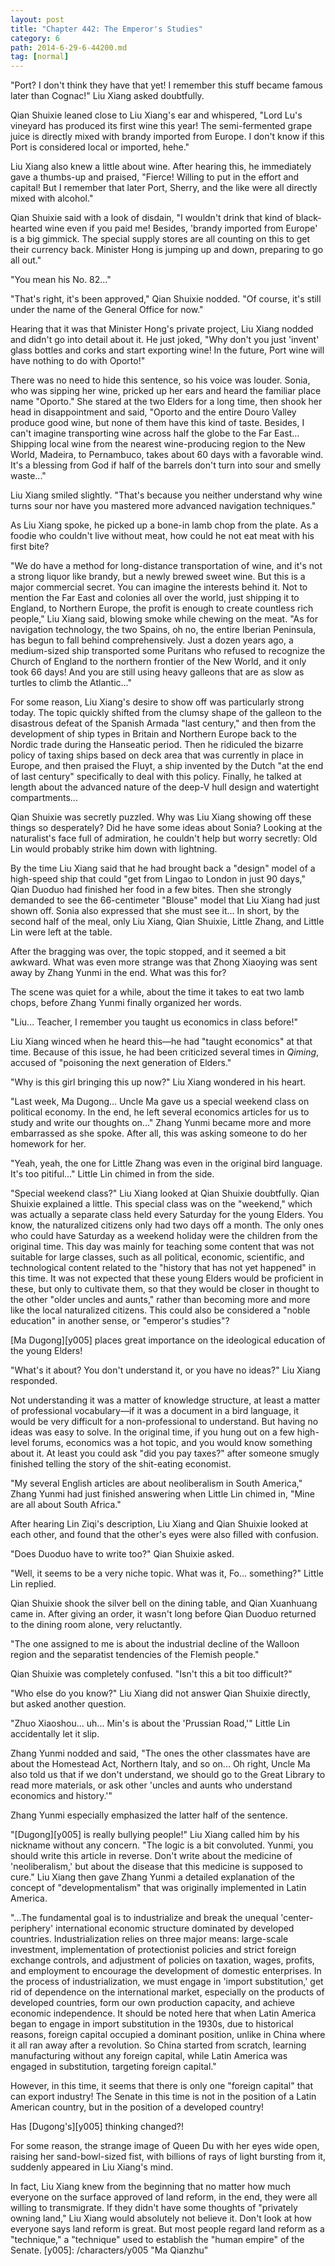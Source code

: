 ```yaml
---
layout: post
title: "Chapter 442: The Emperor's Studies"
category: 6
path: 2014-6-29-6-44200.md
tag: [normal]
---
```


"Port? I don't think they have that yet! I remember this stuff became famous later than Cognac!" Liu Xiang asked doubtfully.

Qian Shuixie leaned close to Liu Xiang's ear and whispered, "Lord Lu's vineyard has produced its first wine this year! The semi-fermented grape juice is directly mixed with brandy imported from Europe. I don't know if this Port is considered local or imported, hehe."

Liu Xiang also knew a little about wine. After hearing this, he immediately gave a thumbs-up and praised, "Fierce! Willing to put in the effort and capital! But I remember that later Port, Sherry, and the like were all directly mixed with alcohol."

Qian Shuixie said with a look of disdain, "I wouldn't drink that kind of black-hearted wine even if you paid me! Besides, 'brandy imported from Europe' is a big gimmick. The special supply stores are all counting on this to get their currency back. Minister Hong is jumping up and down, preparing to go all out."

"You mean his No. 82..."

"That's right, it's been approved," Qian Shuixie nodded. "Of course, it's still under the name of the General Office for now."

Hearing that it was that Minister Hong's private project, Liu Xiang nodded and didn't go into detail about it. He just joked, "Why don't you just 'invent' glass bottles and corks and start exporting wine! In the future, Port wine will have nothing to do with Oporto!"

There was no need to hide this sentence, so his voice was louder. Sonia, who was sipping her wine, pricked up her ears and heard the familiar place name "Oporto." She stared at the two Elders for a long time, then shook her head in disappointment and said, "Oporto and the entire Douro Valley produce good wine, but none of them have this kind of taste. Besides, I can't imagine transporting wine across half the globe to the Far East... Shipping local wine from the nearest wine-producing region to the New World, Madeira, to Pernambuco, takes about 60 days with a favorable wind. It's a blessing from God if half of the barrels don't turn into sour and smelly waste..."

Liu Xiang smiled slightly. "That's because you neither understand why wine turns sour nor have you mastered more advanced navigation techniques."

As Liu Xiang spoke, he picked up a bone-in lamb chop from the plate. As a foodie who couldn't live without meat, how could he not eat meat with his first bite?

"We do have a method for long-distance transportation of wine, and it's not a strong liquor like brandy, but a newly brewed sweet wine. But this is a major commercial secret. You can imagine the interests behind it. Not to mention the Far East and colonies all over the world, just shipping it to England, to Northern Europe, the profit is enough to create countless rich people," Liu Xiang said, blowing smoke while chewing on the meat. "As for navigation technology, the two Spains, oh no, the entire Iberian Peninsula, has begun to fall behind comprehensively. Just a dozen years ago, a medium-sized ship transported some Puritans who refused to recognize the Church of England to the northern frontier of the New World, and it only took 66 days! And you are still using heavy galleons that are as slow as turtles to climb the Atlantic..."

For some reason, Liu Xiang's desire to show off was particularly strong today. The topic quickly shifted from the clumsy shape of the galleon to the disastrous defeat of the Spanish Armada "last century," and then from the development of ship types in Britain and Northern Europe back to the Nordic trade during the Hanseatic period. Then he ridiculed the bizarre policy of taxing ships based on deck area that was currently in place in Europe, and then praised the Fluyt, a ship invented by the Dutch "at the end of last century" specifically to deal with this policy. Finally, he talked at length about the advanced nature of the deep-V hull design and watertight compartments...

Qian Shuixie was secretly puzzled. Why was Liu Xiang showing off these things so desperately? Did he have some ideas about Sonia? Looking at the naturalist's face full of admiration, he couldn't help but worry secretly: Old Lin would probably strike him down with lightning.

By the time Liu Xiang said that he had brought back a "design" model of a high-speed ship that could "get from Lingao to London in just 90 days," Qian Duoduo had finished her food in a few bites. Then she strongly demanded to see the 66-centimeter "Blouse" model that Liu Xiang had just shown off. Sonia also expressed that she must see it... In short, by the second half of the meal, only Liu Xiang, Qian Shuixie, Little Zhang, and Little Lin were left at the table.

After the bragging was over, the topic stopped, and it seemed a bit awkward. What was even more strange was that Zhong Xiaoying was sent away by Zhang Yunmi in the end. What was this for?

The scene was quiet for a while, about the time it takes to eat two lamb chops, before Zhang Yunmi finally organized her words.

"Liu... Teacher, I remember you taught us economics in class before!"

Liu Xiang winced when he heard this—he had "taught economics" at that time. Because of this issue, he had been criticized several times in *Qiming*, accused of "poisoning the next generation of Elders."

"Why is this girl bringing this up now?" Liu Xiang wondered in his heart.

"Last week, Ma Dugong... Uncle Ma gave us a special weekend class on political economy. In the end, he left several economics articles for us to study and write our thoughts on..." Zhang Yunmi became more and more embarrassed as she spoke. After all, this was asking someone to do her homework for her.

"Yeah, yeah, the one for Little Zhang was even in the original bird language. It's too pitiful..." Little Lin chimed in from the side.

"Special weekend class?" Liu Xiang looked at Qian Shuixie doubtfully. Qian Shuixie explained a little. This special class was on the "weekend," which was actually a separate class held every Saturday for the young Elders. You know, the naturalized citizens only had two days off a month. The only ones who could have Saturday as a weekend holiday were the children from the original time. This day was mainly for teaching some content that was not suitable for large classes, such as all political, economic, scientific, and technological content related to the "history that has not yet happened" in this time. It was not expected that these young Elders would be proficient in these, but only to cultivate them, so that they would be closer in thought to the other "older uncles and aunts," rather than becoming more and more like the local naturalized citizens. This could also be considered a "noble education" in another sense, or "emperor's studies"?

[Ma Dugong][y005] places great importance on the ideological education of the young Elders!

"What's it about? You don't understand it, or you have no ideas?" Liu Xiang responded.

Not understanding it was a matter of knowledge structure, at least a matter of professional vocabulary—if it was a document in a bird language, it would be very difficult for a non-professional to understand. But having no ideas was easy to solve. In the original time, if you hung out on a few high-level forums, economics was a hot topic, and you would know something about it. At least you could ask "did you pay taxes?" after someone smugly finished telling the story of the shit-eating economist.

"My several English articles are about neoliberalism in South America," Zhang Yunmi had just finished answering when Little Lin chimed in, "Mine are all about South Africa."

After hearing Lin Ziqi's description, Liu Xiang and Qian Shuixie looked at each other, and found that the other's eyes were also filled with confusion.

"Does Duoduo have to write too?" Qian Shuixie asked.

"Well, it seems to be a very niche topic. What was it, Fo... something?" Little Lin replied.

Qian Shuixie shook the silver bell on the dining table, and Qian Xuanhuang came in. After giving an order, it wasn't long before Qian Duoduo returned to the dining room alone, very reluctantly.

"The one assigned to me is about the industrial decline of the Walloon region and the separatist tendencies of the Flemish people."

Qian Shuixie was completely confused. "Isn't this a bit too difficult?"

"Who else do you know?" Liu Xiang did not answer Qian Shuixie directly, but asked another question.

"Zhuo Xiaoshou... uh... Min's is about the 'Prussian Road,'" Little Lin accidentally let it slip.

Zhang Yunmi nodded and said, "The ones the other classmates have are about the Homestead Act, Northern Italy, and so on... Oh right, Uncle Ma also told us that if we don't understand, we should go to the Great Library to read more materials, or ask other 'uncles and aunts who understand economics and history.'"

Zhang Yunmi especially emphasized the latter half of the sentence.

"[Dugong][y005] is really bullying people!" Liu Xiang called him by his nickname without any concern. "The logic is a bit convoluted. Yunmi, you should write this article in reverse. Don't write about the medicine of 'neoliberalism,' but about the disease that this medicine is supposed to cure." Liu Xiang then gave Zhang Yunmi a detailed explanation of the concept of "developmentalism" that was originally implemented in Latin America.

"...The fundamental goal is to industrialize and break the unequal 'center-periphery' international economic structure dominated by developed countries. Industrialization relies on three major means: large-scale investment, implementation of protectionist policies and strict foreign exchange controls, and adjustment of policies on taxation, wages, profits, and employment to encourage the development of domestic enterprises. In the process of industrialization, we must engage in 'import substitution,' get rid of dependence on the international market, especially on the products of developed countries, form our own production capacity, and achieve economic independence. It should be noted here that when Latin America began to engage in import substitution in the 1930s, due to historical reasons, foreign capital occupied a dominant position, unlike in China where it all ran away after a revolution. So China started from scratch, learning manufacturing without any foreign capital, while Latin America was engaged in substitution, targeting foreign capital."

However, in this time, it seems that there is only one "foreign capital" that can export industry! The Senate in this time is not in the position of a Latin American country, but in the position of a developed country!

Has [Dugong's][y005] thinking changed?!

For some reason, the strange image of Queen Du with her eyes wide open, raising her sand-bowl-sized fist, with billions of rays of light bursting from it, suddenly appeared in Liu Xiang's mind.

In fact, Liu Xiang knew from the beginning that no matter how much everyone on the surface approved of land reform, in the end, they were all willing to transmigrate. If they didn't have some thoughts of "privately owning land," Liu Xiang would absolutely not believe it. Don't look at how everyone says land reform is great. But most people regard land reform as a "technique," a "technique" used to establish the "human empire" of the Senate.
[y005]: /characters/y005 "Ma Qianzhu"